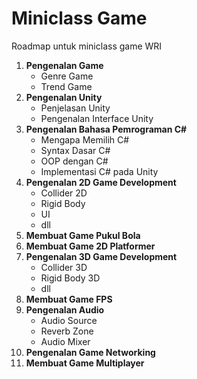 # Miniclass Game

Roadmap untuk miniclass game WRI

1.  **Pengenalan Game**
    - Genre Game
    - Trend Game
2.  **Pengenalan Unity**
    - Penjelasan Unity
    - Pengenalan Interface Unity
3.  **Pengenalan Bahasa Pemrograman C#**
    - Mengapa Memilih C#
    - Syntax Dasar C#
    - OOP dengan C#
    - Implementasi C# pada Unity
4.  **Pengenalan 2D Game Development**
    - Collider 2D
    - Rigid Body
    - UI
    - dll
5.  **Membuat Game Pukul Bola**
6.  **Membuat Game 2D Platformer**
7.  **Pengenalan 3D Game Development**
    - Collider 3D
    - Rigid Body 3D
    - dll
8.  **Membuat Game FPS**
9.  **Pengenalan Audio**
    - Audio Source
    - Reverb Zone
    - Audio Mixer
10. **Pengenalan Game Networking**
11. **Membuat Game Multiplayer**
